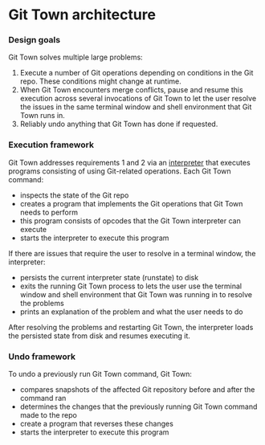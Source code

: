 # Git Town architecture

### Design goals

Git Town solves multiple large problems:

1. Execute a number of Git operations depending on conditions in the Git repo.
   These conditions might change at runtime.
2. When Git Town encounters merge conflicts, pause and resume this execution
   across several invocations of Git Town to let the user resolve the issues in
   the same terminal window and shell environment that Git Town runs in.
3. Reliably undo anything that Git Town has done if requested.

### Execution framework

Git Town addresses requirements 1 and 2 via an
[interpreter](https://en.wikipedia.org/wiki/Interpreter_(computing)) that
executes programs consisting of using Git-related operations. Each Git Town
command:

- inspects the state of the Git repo
- creates a program that implements the Git operations that Git Town needs to
  perform
- this program consists of opcodes that the Git Town interpreter can execute
- starts the interpreter to execute this program

If there are issues that require the user to resolve in a terminal window, the
interpreter:

- persists the current interpreter state (runstate) to disk
- exits the running Git Town process to lets the user use the terminal window
  and shell environment that Git Town was running in to resolve the problems
- prints an explanation of the problem and what the user needs to do

After resolving the problems and restarting Git Town, the interpreter loads the
persisted state from disk and resumes executing it.

### Undo framework

To undo a previously run Git Town command, Git Town:

- compares snapshots of the affected Git repository before and after the command
  ran
- determines the changes that the previously running Git Town command made to
  the repo
- create a program that reverses these changes
- starts the interpreter to execute this program
